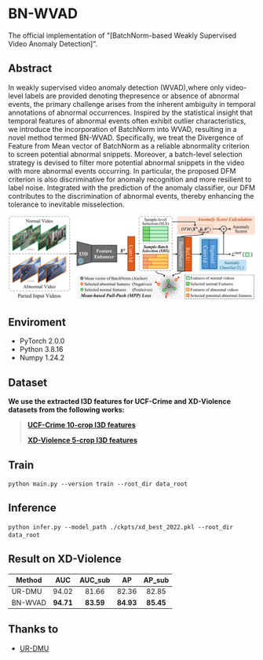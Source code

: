 # BN-WVAD
The official implementation of "[BatchNorm-based Weakly Supervised Video Anomaly Detection]".

## Abstract
In weakly supervised video anomaly detection (WVAD),where only video-level labels are provided denoting thepresence or absence of abnormal events, the primary challenge arises from the inherent ambiguity in temporal annotations of abnormal occurrences. Inspired by the statistical insight that temporal features of abnormal events often exhibit outlier characteristics, we introduce the incorporation of BatchNorm into WVAD, resulting in a novel method termed BN-WVAD. Specifically, we treat the Divergence of Feature from Mean vector of BatchNorm as a reliable abnormality criterion to screen potential abnormal snippets. Moreover, a batch-level selection strategy is devised to filter more potential abnormal snippets in the video with more abnormal events occurring. In
particular, the proposed DFM criterion is also discriminative for anomaly recognition and more resilient to label noise. Integrated with the prediction of the anomaly classifier, our DFM contributes to the discrimination of abnormal events, thereby enhancing the tolerance to inevitable misselection.

![framework](./imgs/framework.png)

## Enviroment
- PyTorch 2.0.0
- Python 3.8.16
- Numpy  1.24.2

## Dataset
**We use the extracted I3D features for UCF-Crime and XD-Violence datasets from the following works:**
> [**UCF-Crime 10-crop I3D features**](https://github.com/Roc-Ng/DeepMIL)
> 
> [**XD-Violence 5-crop I3D features**](https://roc-ng.github.io/XD-Violence/)

## Train
    python main.py --version train --root_dir data_root

## Inference
    python infer.py --model_path ./ckpts/xd_best_2022.pkl --root_dir data_root

## Result on XD-Violence
| Method |    AUC    |   AUC_sub   |     AP    |   AP_sub   |
| ------ | :-------: | :---------: | :-------: | :--------: |
| UR-DMU |   94.02   |    81.66    |   82.36   |    82.85   |
| BN-WVAD| **94.71** |  **83.59**  | **84.93** | **85.45**  |

## Thanks to

- [UR-DMU](https://github.com/henrryzh1/UR-DMU)